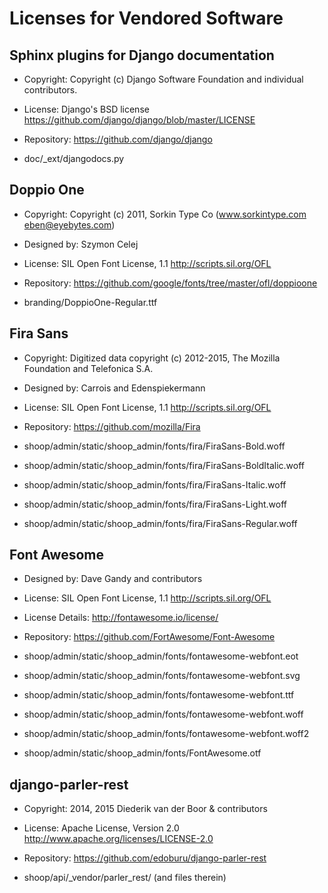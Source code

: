 Licenses for Vendored Software
==============================

Sphinx plugins for Django documentation
---------------------------------------

* Copyright: Copyright (c) Django Software Foundation and individual
  contributors.
* License: Django's BSD license
  <https://github.com/django/django/blob/master/LICENSE>
* Repository: https://github.com/django/django

* doc/_ext/djangodocs.py

Doppio One
----------

* Copyright: Copyright (c) 2011, Sorkin Type Co (www.sorkintype.com eben@eyebytes.com)
* Designed by: Szymon Celej
* License: SIL Open Font License, 1.1 <http://scripts.sil.org/OFL>
* Repository: https://github.com/google/fonts/tree/master/ofl/doppioone

* branding/DoppioOne-Regular.ttf

Fira Sans
---------

* Copyright: Digitized data copyright (c) 2012-2015, The Mozilla Foundation and Telefonica S.A.
* Designed by: Carrois and Edenspiekermann
* License: SIL Open Font License, 1.1 <http://scripts.sil.org/OFL>
* Repository: https://github.com/mozilla/Fira

* shoop/admin/static/shoop_admin/fonts/fira/FiraSans-Bold.woff
* shoop/admin/static/shoop_admin/fonts/fira/FiraSans-BoldItalic.woff
* shoop/admin/static/shoop_admin/fonts/fira/FiraSans-Italic.woff
* shoop/admin/static/shoop_admin/fonts/fira/FiraSans-Light.woff
* shoop/admin/static/shoop_admin/fonts/fira/FiraSans-Regular.woff

Font Awesome
------------

* Designed by: Dave Gandy and contributors
* License: SIL Open Font License, 1.1 <http://scripts.sil.org/OFL>
* License Details: http://fontawesome.io/license/
* Repository: https://github.com/FortAwesome/Font-Awesome

* shoop/admin/static/shoop_admin/fonts/fontawesome-webfont.eot
* shoop/admin/static/shoop_admin/fonts/fontawesome-webfont.svg
* shoop/admin/static/shoop_admin/fonts/fontawesome-webfont.ttf
* shoop/admin/static/shoop_admin/fonts/fontawesome-webfont.woff
* shoop/admin/static/shoop_admin/fonts/fontawesome-webfont.woff2
* shoop/admin/static/shoop_admin/fonts/FontAwesome.otf

django-parler-rest
------------------

* Copyright: 2014, 2015 Diederik van der Boor & contributors
* License: Apache License, Version 2.0 <http://www.apache.org/licenses/LICENSE-2.0>
* Repository: https://github.com/edoburu/django-parler-rest

* shoop/api/_vendor/parler_rest/ (and files therein)

